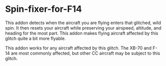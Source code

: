 # Spin-fixer-for-F14

This addon detects when the aircraft you are flying enters that glitched, wild spin. It then resets your aircraft while preserving your airspeed, altitude, and heading for the most part. This addon makes flying aircraft affected by this glitch quite a bit more flyable.

This addon works for any aircraft affected by this glitch. The XB-70 and F-14 are most commonly affected, but other CC aircraft may be subject to this glitch.
